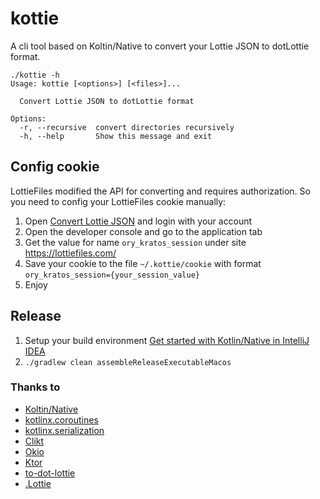 # kottie
A cli tool based on Koltin/Native to convert your Lottie JSON to dotLottie format.

```shell
./kottie -h
Usage: kottie [<options>] [<files>]...

  Convert Lottie JSON to dotLottie format

Options:
  -r, --recursive  convert directories recursively
  -h, --help       Show this message and exit
```

## Config cookie
LottieFiles modified the API for converting and requires authorization. So you need to config your LottieFiles cookie manually: 
1. Open [Convert Lottie JSON](https://lottiefiles.com/tools/lottie-to-dotlottie) and login with your account
2. Open the developer console and go to the application tab
3. Get the value for name `ory_kratos_session` under site https://lottiefiles.com/
4. Save your cookie to the file `~/.kottie/cookie` with format `ory_kratos_session={your_session_value}`
5. Enjoy

## Release
1. Setup your build environment [Get started with Kotlin/Native in IntelliJ IDEA](https://kotlinlang.org/docs/native-get-started.html)
2. `./gradlew clean assembleReleaseExecutableMacos`

### Thanks to
- [Koltin/Native](https://kotlinlang.org/docs/native-overview.html)
- [kotlinx.coroutines](https://github.com/Kotlin/kotlinx.coroutines)
- [kotlinx.serialization](https://github.com/Kotlin/kotlinx.serialization)
- [Clikt](https://github.com/ajalt/clikt)
- [Okio](https://github.com/square/okio)
- [Ktor](https://ktor.io/)
- [to-dot-lottie](https://github.com/theapache64/to-dot-lottie)
- [.Lottie](https://dotlottie.io/)
